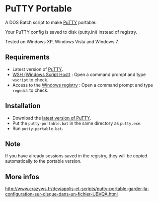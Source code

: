 PuTTY Portable
==============

A DOS Batch script to make [PuTTY](http://www.chiark.greenend.org.uk/~sgtatham/putty/) portable.

Your PuTTY config is saved to disk (putty.ini) instead of registry.

Tested on Windows XP, Windows Vista and Windows 7.

Requirements
------------

* Latest version of [PuTTY](http://www.chiark.greenend.org.uk/~sgtatham/putty/).
* [WSH (Windows Script Host)](http://support.microsoft.com/kb/232211) : Open a command prompt and type ``wscript`` to check.
* Access to the [Windows registry](http://support.microsoft.com/kb/256986) : Open a command prompt and type ``regedit`` to check.

Installation
------------

* Download the [latest version of PuTTY](http://the.earth.li/~sgtatham/putty/latest/x86/putty.exe).
* Put the ``putty-portable.bat`` in the same directory as ``putty.exe``.
* Run ``putty-portable.bat``.

Note
----

If you have already sessions saved in the registry, they will be copied automatically to the portable version.

More infos
----------

http://www.crazyws.fr/dev/applis-et-scripts/putty-portable-garder-la-configuration-sur-disque-dans-un-fichier-UBVQA.html